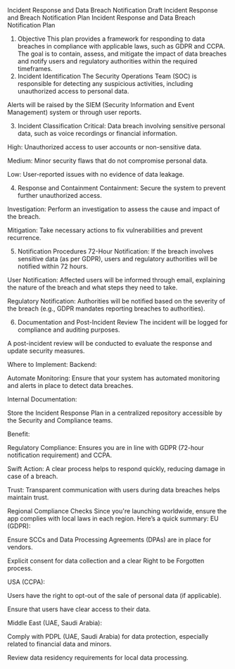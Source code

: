 Incident Response and Data Breach Notification
Draft Incident Response and Breach Notification Plan
Incident Response and Data Breach Notification Plan
1. Objective This plan provides a framework for responding to data breaches in compliance with applicable laws, such as GDPR and CCPA. The goal is to contain, assess, and mitigate the impact of data breaches and notify users and regulatory authorities within the required timeframes.
2. Incident Identification
The Security Operations Team (SOC) is responsible for detecting any suspicious activities, including unauthorized access to personal data.

Alerts will be raised by the SIEM (Security Information and Event Management) system or through user reports.

3. Incident Classification
Critical: Data breach involving sensitive personal data, such as voice recordings or financial information.

High: Unauthorized access to user accounts or non-sensitive data.

Medium: Minor security flaws that do not compromise personal data.

Low: User-reported issues with no evidence of data leakage.

4. Response and Containment
Containment: Secure the system to prevent further unauthorized access.

Investigation: Perform an investigation to assess the cause and impact of the breach.

Mitigation: Take necessary actions to fix vulnerabilities and prevent recurrence.

5. Notification Procedures
72-Hour Notification: If the breach involves sensitive data (as per GDPR), users and regulatory authorities will be notified within 72 hours.

User Notification: Affected users will be informed through email, explaining the nature of the breach and what steps they need to take.

Regulatory Notification: Authorities will be notified based on the severity of the breach (e.g., GDPR mandates reporting breaches to authorities).

6. Documentation and Post-Incident Review
The incident will be logged for compliance and auditing purposes.

A post-incident review will be conducted to evaluate the response and update security measures.


Where to Implement:
Backend:

Automate Monitoring: Ensure that your system has automated monitoring and alerts in place to detect data breaches.

Internal Documentation:

Store the Incident Response Plan in a centralized repository accessible by the Security and Compliance teams.

Benefit:

Regulatory Compliance: Ensures you are in line with GDPR (72-hour notification requirement) and CCPA.

Swift Action: A clear process helps to respond quickly, reducing damage in case of a breach.

Trust: Transparent communication with users during data breaches helps maintain trust.

Regional Compliance Checks
Since you're launching worldwide, ensure the app complies with local laws in each region. Here’s a quick summary:
EU (GDPR):

Ensure SCCs and Data Processing Agreements (DPAs) are in place for vendors.

Explicit consent for data collection and a clear Right to be Forgotten process.

USA (CCPA):

Users have the right to opt-out of the sale of personal data (if applicable).

Ensure that users have clear access to their data.

Middle East (UAE, Saudi Arabia):

Comply with PDPL (UAE, Saudi Arabia) for data protection, especially related to financial data and minors.

Review data residency requirements for local data processing.


